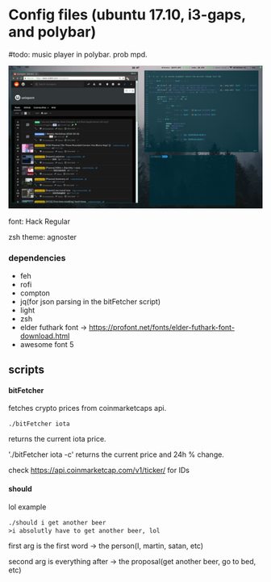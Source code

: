 # Config files (ubuntu 17.10, i3-gaps, and polybar)
#todo: music player in polybar. prob mpd.

![screen shot](https://github.com/MartinSolheim/dotfiles/raw/master/2018-11-01-18:47:56.png)

font: Hack Regular

zsh theme: agnoster

### dependencies
- feh 
- rofi
- compton
- jq(for json parsing in the bitFetcher script)
- light
- zsh
- elder futhark font -> https://profont.net/fonts/elder-futhark-font-download.html
- awesome font 5


## scripts
#### bitFetcher
fetches crypto prices from coinmarketcaps api.
```
./bitFetcher iota
```
returns the current iota price.


'./bitFetcher iota -c' returns the current price and 24h % change. 

check https://api.coinmarketcap.com/v1/ticker/ for IDs

#### should
lol
example
```
./should i get another beer
>i absolutly have to get another beer, lol
```
first arg is the first word -> the person(I, martin, satan, etc)

second arg is everything after -> the proposal(get another beer, go to bed, etc)
